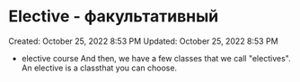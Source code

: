 # Elective - факультативный

Created: October 25, 2022 8:53 PM
Updated: October 25, 2022 8:53 PM

- elective course And then, we have a few classes that we call "electives". An elective is a classthat you can choose.